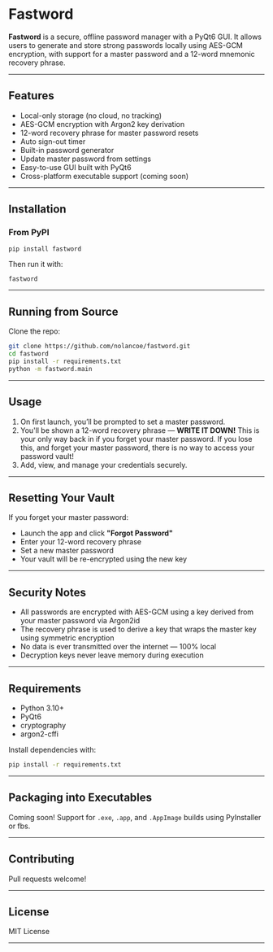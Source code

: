 # Fastword

**Fastword** is a secure, offline password manager with a PyQt6 GUI. It allows users to generate and store strong passwords locally using AES-GCM encryption, with support for a master password and a 12-word mnemonic recovery phrase.

---

## Features

- Local-only storage (no cloud, no tracking)
- AES-GCM encryption with Argon2 key derivation
- 12-word recovery phrase for master password resets
- Auto sign-out timer
- Built-in password generator
- Update master password from settings
- Easy-to-use GUI built with PyQt6
- Cross-platform executable support (coming soon)

---

## Installation

### From PyPI

```
pip install fastword
```

Then run it with:

```
fastword
```


---

## Running from Source

Clone the repo:

```bash
git clone https://github.com/nolancoe/fastword.git
cd fastword
pip install -r requirements.txt
python -m fastword.main
```

---

## Usage

1. On first launch, you’ll be prompted to set a master password.
2. You'll be shown a 12-word recovery phrase — **WRITE IT DOWN!** This is your only way back in if you forget your master password. If you lose this, and forget your master password, there is no way to access your password vault!
3. Add, view, and manage your credentials securely.

---

## Resetting Your Vault

If you forget your master password:
- Launch the app and click **"Forgot Password"**
- Enter your 12-word recovery phrase
- Set a new master password
- Your vault will be re-encrypted using the new key

---

## Security Notes

- All passwords are encrypted with AES-GCM using a key derived from your master password via Argon2id
- The recovery phrase is used to derive a key that wraps the master key using symmetric encryption
- No data is ever transmitted over the internet — 100% local
- Decryption keys never leave memory during execution

---

## Requirements

- Python 3.10+
- PyQt6
- cryptography
- argon2-cffi

Install dependencies with:

```bash
pip install -r requirements.txt
```

---

## Packaging into Executables

Coming soon! Support for `.exe`, `.app`, and `.AppImage` builds using PyInstaller or fbs.

---

## Contributing

Pull requests welcome!

---

## License

MIT License

---
